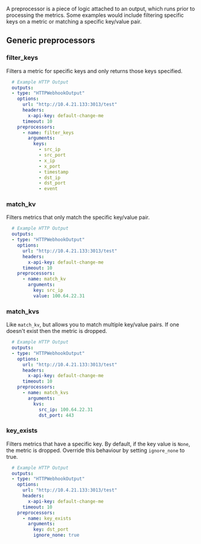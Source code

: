 A preprocessor is a piece of logic attached to an output, which runs prior to processing the metrics. Some examples would include filtering specific keys on a metric or matching a specific key/value pair.

## Generic preprocessors

### filter_keys

Filters a metric for specific keys and only returns those keys specified.

```yaml title="config.yaml" hl_lines="9-20"
  # Example HTTP Output
  outputs:
  - type: "HTTPWebhookOutput"
    options:
      url: "http://10.4.21.133:3013/test"
      headers:
        x-api-key: default-change-me
      timeout: 10
    preprocessors:
      - name: filter_keys
        arguments:
          keys:
            - src_ip
            - src_port
            - x_ip
            - x_port
            - timestamp
            - dst_ip
            - dst_port
            - event
```

### match_kv

Filters metrics that only match the specific key/value pair.

```yaml title="config.yaml" hl_lines="9-13"
  # Example HTTP Output
  outputs:
  - type: "HTTPWebhookOutput"
    options:
      url: "http://10.4.21.133:3013/test"
      headers:
        x-api-key: default-change-me
      timeout: 10
    preprocessors:
      - name: match_kv
        arguments:
          key: src_ip
          value: 100.64.22.31
```

### match_kvs

Like `match_kv`, but allows you to match multiple key/value pairs. If one doesn't exist then the metric is dropped.

```yaml title="config.yaml" hl_lines="9-14"
  # Example HTTP Output
  outputs:
  - type: "HTTPWebhookOutput"
    options:
      url: "http://10.4.21.133:3013/test"
      headers:
        x-api-key: default-change-me
      timeout: 10
    preprocessors:
      - name: match_kvs
        arguments:
          kvs:
            src_ip: 100.64.22.31
            dst_port: 443
```

### key_exists

Filters metrics that have a specific key. By default, if the key value is `None`, the metric is dropped. Override this behaviour by setting `ignore_none` to true.

```yaml title="config.yaml" hl_lines="9-13"
  # Example HTTP Output
  outputs:
  - type: "HTTPWebhookOutput"
    options:
      url: "http://10.4.21.133:3013/test"
      headers:
        x-api-key: default-change-me
      timeout: 10
    preprocessors:
      - name: key_exists
        arguments:
          key: dst_port
          ignore_none: true
```